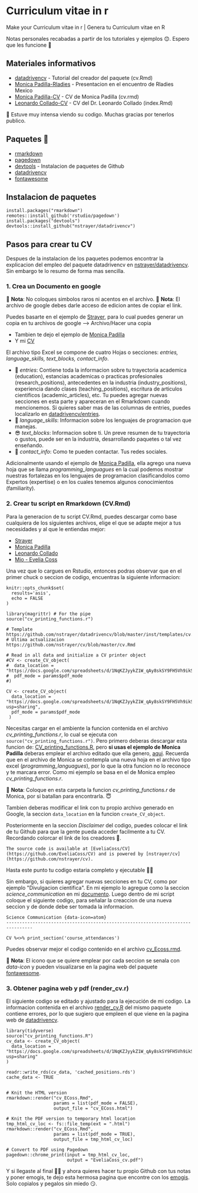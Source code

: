 # Curriculum vitae in r
Make your Curriculum vitae in r | Genera tu Curriculum vitae en R

Notas personales recabadas a partir de los tutoriales y ejemplos 😊. Espero que les funcione 💜

## Materiales informativos

- [datadrivencv](https://github.com/nstrayer/datadrivencv) - Tutorial del creador del paquete (cv.Rmd)
- [Monica Padilla-Rladies](https://github.com/mpadilla905/curso-cv/tree/main/slides) - Presentacion en el encuentro de Rladies Mexico
- [Monica Padilla-CV](https://github.com/mpadilla905/mpadilla905.github.io) - CV de Monica Padilla (cv.rmd)
- [Leonardo Collado-CV](https://github.com/lcolladotor/cv) - CV del Dr. Leonardo Collado (index.Rmd)

💪 Estuve muy intensa viendo su codigo. Muchas gracias por tenerlos publico.

## Paquetes 📕

- [rmarkdown](https://rmarkdown.rstudio.com/articles_intro.html)
- [pagedown](https://github.com/rstudio/pagedown) 
- [devtools](https://www.r-project.org/nosvn/pandoc/devtools.html) - Instalacion de paquetes de Github
- [datadrivencv](https://nickstrayer.me/datadrivencv/)
- [fontawesome](https://github.com/rstudio/fontawesome)

## Instalacion de paquetes

```
install.packages("rmarkdown")
remotes::install_github('rstudio/pagedown')
install.packages("devtools")
devtools::install_github("nstrayer/datadrivencv")
```

## Pasos para crear tu CV

Despues de la instalacion de los paquetes podemos encontrar la explicacion del empleo del paquete datadrivencv en [nstrayer/datadrivencv](https://github.com/nstrayer/datadrivencv). Sin embargo te lo resumo de forma mas sencilla.

### 1. Crea un **Documento en google**

💜 **Nota**: No coloques simbolos raros ni acentos en el archivo.
💜 **Nota**: El archivo de google debes darle acceso de edicion antes de copiar el link.

Puedes basarte en el ejemplo de [Strayer](https://docs.google.com/spreadsheets/d/14MQICF2F8-vf8CKPF1m4lyGKO6_thG-4aSwat1e2TWc/edit#gid=917338460), para lo cual puedes generar un copia en tu archivos de google --> Archivo/Hacer una copia
 - Tambien te dejo el ejemplo de [Monica Padilla](https://docs.google.com/spreadsheets/d/1gy4_VaGXhYMi8TwakQGk80dWoYfrSY3Wkl4BqVxECNY/edit#gid=917338460)
 - Y mi [CV](https://docs.google.com/spreadsheets/d/1gy4_VaGXhYMi8TwakQGk80dWoYfrSY3Wkl4BqVxECNY/edit#gid=917338460)

El archivo tipo Excel se compone de cuatro Hojas o secciones: *entries, language_skills, text_blocks, contact_info*.

- 🌟 *entries*: Contiene toda la informacion sobre tu trayectoria academica (education), estancias academicas o practicas profesionales (research_positions), antecedentes en la industria (industry_positions), experiencia dando clases (teaching_positions), escritura de articulos cientificos (academic_articles), etc. Tu puedes agregar nuevas secciones en esta parte y apareceran en el Rmarkdown cuando mencionemos. Si quieres saber mas de las columnas de entries, puedes localizarlo en [datadrivencv/entries](https://docs.google.com/spreadsheets/d/14MQICF2F8-vf8CKPF1m4lyGKO6_thG-4aSwat1e2TWc/edit#gid=917338460).
- 💋 *language_skills*: Informacion sobre los lenguajes de programacion que manejas.
- 😎 *text_blocks*: Informacion sobre ti. Un preve resumen de tu trayectoria o gustos, puede ser en la industria, desarrollando paquetes o tal vez enseñando. 
- 💅 *contact_info*: Como te pueden contactar. Tus redes sociales.

Adicionalmente usando el ejemplo de [Monica Padilla](https://docs.google.com/spreadsheets/d/1gy4_VaGXhYMi8TwakQGk80dWoYfrSY3Wkl4BqVxECNY/edit#gid=927831363), ella agrego una nueva hoja que se llama *programming_languagues* en la cual podemos mostrar nuestras fortalezas en los lenguajes de programacion clasificandolos como Expertos (expertise) o en los cuales tenemos algunos conocimientos (familiarity). 

### 2. Crear tu script en Rmarkdown (CV.Rmd)

Para la generacion de tu script CV.Rmd, puedes descargar como base cualquiera de los siguientes archivos, elige el que se adapte mejor a tus necesidades y al que le entiendas mejor:

- [Strayer](https://github.com/nstrayer/cv/blob/master/cv.Rmd)
- [Monica Padilla](https://github.com/mpadilla905/mpadilla905.github.io/blob/master/cv.rmd)
- [Leonardo Collado](https://github.com/lcolladotor/cv/blob/gh-pages/index.Rmd)
- [Mio - Evelia Coss](https://github.com/EveliaCoss/Make_yourCV/blob/dbed3e34e87e2013115e550845cd5f32e17e515c/cv_ECoss.rmd)

Una vez que lo cargues en Rstudio, entonces podras observar que en el primer chuck o seccion de codigo, encuentras la siguiente informacion:

```
knitr::opts_chunk$set(
  results='asis', 
  echo = FALSE
)

library(magrittr) # For the pipe
source("cv_printing_functions.r")

# Template https://github.com/nstrayer/datadrivencv/blob/master/inst/templates/cv.Rmd
# Ultima actualizacion https://github.com/nstrayer/cv/blob/master/cv.Rmd

# Read in all data and initialize a CV printer object
#CV <- create_CV_object(
#  data_location = "https://docs.google.com/spreadsheets/d/1NqKZJyykZ1W_qAy8skSY9FH5Vh9ikSiUOuvYSTz_gkc/edit#gid=917338460",  
#  pdf_mode = params$pdf_mode
#)

CV <- create_CV_object(
  data_location = "https://docs.google.com/spreadsheets/d/1NqKZJyykZ1W_qAy8skSY9FH5Vh9ikSiUOuvYSTz_gkc/edit?usp=sharing",  
  pdf_mode = params$pdf_mode
 )
```

Necesitas cargar en el ambiente la funcion contenida en el archivo *cv_printing_functions.r*, lo cual se ejecuta con `source("cv_printing_functions.r")`. Pero primero deberas descargar esta funcion de: [CV_printing_functions.R](https://github.com/nstrayer/cv/blob/master/CV_printing_functions.R), pero **si usas el ejemplo de Monica Padilla** deberas emplear el archivo editado que ella genero, [aqui](https://github.com/mpadilla905/mpadilla905.github.io/blob/master/cv_printing_functions.r). Recuerda que en el archivo de Monica se contempla una nueva hoja en el archivo tipo excel (*programming_languagues*), por lo que la otra funcion no lo reconoce y te marcara error. Como mi ejemplo se basa en el de Monica empleo *cv_printing_functions.r*.

💜 **Nota**: Coloque en esta carpeta la funcion *cv_printing_functions.r* de Monica, por si batallan para encontrarla. 😇

Tambien deberas modificar el link con tu propio archivo generado en Google, la seccion `data_location` en la funcion `create_CV_object`. 

Posteriormente en la seccion *Disclaimer* del codigo, puedes colocar el link de tu Github para que la gente pueda acceder facilmente a tu CV. Recordando colorcar el link de los creadores 💫.

```
The source code is available at [EveliaCoss/CV](https://github.com/EveliaCoss/CV) and is powered by [nstrayer/cv](https://github.com/nstrayer/cv).
```

Hasta este punto tu codigo estaria completo y ejecutable 🌟😎

Sin embargo, si quieres agregar nuevas secciones en tu CV, como por ejemplo "Divulgacion cientifica". En mi ejemplo lo agregue como la seccion *science_communication* en mi [documento](https://docs.google.com/spreadsheets/d/1NqKZJyykZ1W_qAy8skSY9FH5Vh9ikSiUOuvYSTz_gkc/edit?usp=sharing). Luego dentro de mi script coloque el siguiente codigo, para señalar la creaccion de una nueva seccion y de donde debe ser tomada la informacion. 

```
Science Communication {data-icon=atom}
--------------------------------------------------------------------------------
```
```{r}
CV %<>% print_section('course_attendances')
```

Puedes observar mejor el codigo contenido en el archivo [cv_Ecoss.rmd](https://github.com/EveliaCoss/Make_yourCV/blob/9144ab773fe8295208d4a9d0d0572c1085ef73a6/cv_ECoss.rmd).

💜 **Nota**: El icono que se quiere emplear por cada seccion se senala con *data-icon* y pueden visualizarse en la pagina web del paquete [fontawesome](https://fontawesome.com/v5/icons/atom?s=solid).

### 3. Obtener pagina web y pdf (render_cv.r)

El siguiente codigo se editado y ajustado para la ejecución de mi codigo. La informacion contenida en el archivo [render_cv.R](https://github.com/nstrayer/cv/blob/master/render_cv.R) del mismo paquete contiene errores, por lo que sugiero que empleen el que viene en la pagina web de [datadrivencv](https://nickstrayer.me/datadrivencv/#render_cvr).

```
library(tidyverse)
source("cv_printing_functions.R")
cv_data <- create_CV_object(
  data_location = "https://docs.google.com/spreadsheets/d/1NqKZJyykZ1W_qAy8skSY9FH5Vh9ikSiUOuvYSTz_gkc/edit?usp=sharing"
)

readr::write_rds(cv_data, 'cached_positions.rds')
cache_data <- TRUE


# Knit the HTML version
rmarkdown::render("cv_ECoss.Rmd",
                  params = list(pdf_mode = FALSE),
                  output_file = "cv_ECoss.html")

# Knit the PDF version to temporary html location
tmp_html_cv_loc <- fs::file_temp(ext = ".html")
rmarkdown::render("cv_ECoss.Rmd",
                  params = list(pdf_mode = TRUE),
                  output_file = tmp_html_cv_loc)

# Convert to PDF using Pagedown
pagedown::chrome_print(input = tmp_html_cv_loc,
                       output = "EveliaCoss_cv.pdf")

```

Y si llegaste al final 🌟💜 y ahora quieres hacer tu propio Github con tus notas y poner emogis, te dejo esta hermosa pagina que encontre con los [emogis](https://gist.github.com/rxaviers/7360908). Solo copialos y pegalos sin miedo 😏. 









